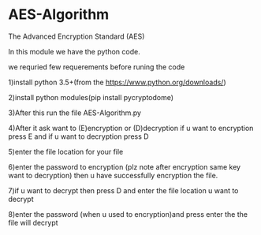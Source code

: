 # AES-Algorithm
The Advanced Encryption Standard (AES)



In this module we have the python code.

we requried few requerements before runing the code

1)install python 3.5+(from the https://www.python.org/downloads/)

2)install python modules(pip install pycryptodome)

3)After this run the file AES-Algorithm.py 

4)After it ask want to (E)encryption or (D)decryption if u want to encryption press E and if u want to decryption press D

5)enter the file location for your file

6)enter the password to encryption (plz note after encryption same key want to decryption) then u have successfully encryption the file.

7)if u want to decrypt then press D and enter the file location u want to decrypt

8)enter the password (when u used to encryption)and press enter the the file will decrypt
